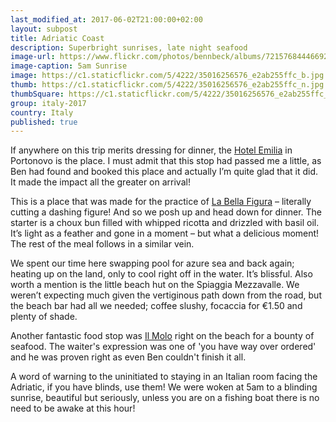```yaml
--- 
last_modified_at: 2017-06-02T21:00:00+02:00
layout: subpost
title: Adriatic Coast
description: Superbright sunrises, late night seafood
image-url: https://www.flickr.com/photos/bennbeck/albums/72157684446692855
image-caption: 5am Sunrise
image: https://c1.staticflickr.com/5/4222/35016256576_e2ab255ffc_b.jpg
thumb: https://c1.staticflickr.com/5/4222/35016256576_e2ab255ffc_n.jpg
thumbSquare: https://c1.staticflickr.com/5/4222/35016256576_e2ab255ffc_q.jpg
group: italy-2017
country: Italy
published: true
---
```


If anywhere on this trip merits dressing for dinner, the [Hotel Emilia](http://www.hotelemilia.com/en/) in Portonovo is the place. 
I must admit that this stop had passed me a little, as Ben had found and booked this place and actually I’m quite glad that it did.
It made the impact all the greater on arrival! 

This is a place that was made for the practice of [La Bella Figura](http://www.eyeitalia.com/la-bella-figura-italy/) – literally cutting a dashing figure!
And so we posh up and head down for dinner. The starter is a choux bun filled with whipped ricotta and drizzled with basil oil.
It’s light as a feather and gone in a moment – but what a delicious moment! The rest of the meal follows in a similar vein. 

We spent our time here swapping pool for azure sea and back again; heating up on the land, only to cool right off in the water.
It’s blissful. Also worth a mention is the little beach hut on the Spiaggia Mezzavalle. We weren’t expecting much given the vertiginous path down from the road,
but the beach bar had all we needed; coffee slushy, focaccia for €1.50 and plenty of shade. 

Another fantastic food stop was [Il Molo](http://ilmolo.it) right on the beach for a bounty of seafood. 
The waiter's expression was one of 'you have way over ordered' and he was proven right as even Ben couldn't finish it all.

A word of warning to the uninitiated to staying in an Italian room facing the Adriatic, if you have blinds, use them! We were woken at 5am to a blinding sunrise,
beautiful but seriously, unless you are on a fishing boat there is no need to be awake at this hour!